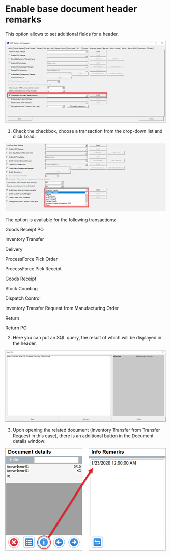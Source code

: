 # Enable base document header remarks

This option allows to set additional fields for a header.

![Enable](./media/enable.png)

1. Check the checkbox, choose a transaction from the drop-down list and click Load:

  ![Transaction List](./media/transactions-list.png)

  The option is available for the following transactions:

  Goods Receipt PO

  Inventory Transfer

  Delivery

  ProcessForce Pick Order

  ProcessForce Pick Receipt

  Goods Receipt

  Stock Counting

  Dispatch Control

  Inventory Transfer Request from Manufacturing Order

  Return

  Return PO

2. Here you can put an SQL query, the result of which will be displayed in the header.

  ![SQL Query](./media/sql-query.png)

3. Upon opening the related document (Inventory Transfer from Transfer Request in this case), there is an additional button in the Document details window:

  ![Document Details](./media/heade-remarks.png)
